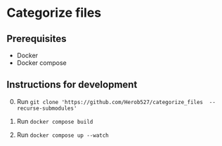 # Categorize files

## Prerequisites

- Docker
- Docker compose

## Instructions for development

0. Run `git clone 'https://github.com/Herob527/categorize_files  --recurse-submodules'`

1. Run `docker compose build`

2. Run `docker compose up --watch`
